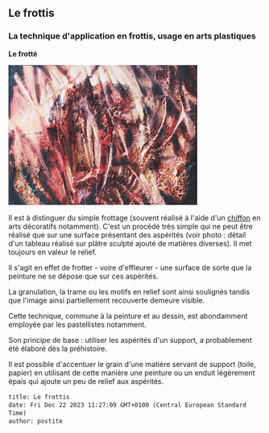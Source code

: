 ## Le frottis
### La technique d'application en frottis, usage en arts plastiques
 **Le frotté**

![](images/sanstitre9.jpg)

Il est à distinguer du simple frottage (souvent réalisé à l'aide d'un [chiffon](chiffon.html) en arts décoratifs notamment). C'est un procédé très simple qui ne peut être réalisé que sur une surface présentant des aspérités (voir photo : détail d'un tableau réalisé sur plâtre sculpté ajouté de matières diverses). Il met toujours en valeur le relief.

Il s'agit en effet de frotter - voire d'effleurer - une surface de sorte que la peinture ne se dépose que sur ces aspérités.

La granulation, la trame ou les motifs en relief sont ainsi soulignés tandis que l'image ainsi partiellement recouverte demeure visible.

Cette technique, commune à la peinture et au dessin, est abondamment employée par les pastellistes notamment.

Son principe de base : utiliser les aspérités d'un support, a probablement été élaboré dès la préhistoire.

Il est possible d'accentuer le grain d'une matière servant de support (toile, papier) en utilisant de cette manière une peinture ou un enduit légèrement épais qui ajoute un peu de relief aux aspérités.


```
title: Le frottis
date: Fri Dec 22 2023 11:27:09 GMT+0100 (Central European Standard Time)
author: postite
```
